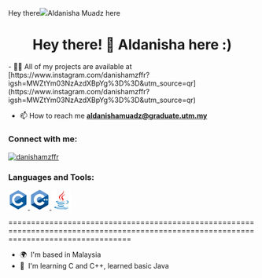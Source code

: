 Hey there![](https://user-images.githubusercontent.com/18350557/176309783-0785949b-9127-417c-8b55-ab5a4333674e.gif)Aldanisha Muadz here

<h1 align="center">Hey there! 👋 Aldanisha here :)</h1>
- 👨‍💻 All of my projects are available at [https://www.instagram.com/danishamzffr?igsh=MWZtYm03NzAzdXBpYg%3D%3D&utm_source=qr](https://www.instagram.com/danishamzffr?igsh=MWZtYm03NzAzdXBpYg%3D%3D&utm_source=qr)

- 📫 How to reach me **aldanishamuadz@graduate.utm.my**

<h3 align="left">Connect with me:</h3>
<p align="left">
<a href="https://instagram.com/danishamzffr" target="blank"><img align="center" src="https://raw.githubusercontent.com/rahuldkjain/github-profile-readme-generator/master/src/images/icons/Social/instagram.svg" alt="danishamzffr" height="30" width="40" /></a>
</p>

<h3 align="left">Languages and Tools:</h3>
<p align="left"> <a href="https://www.cprogramming.com/" target="_blank" rel="noreferrer"> <img src="https://raw.githubusercontent.com/devicons/devicon/master/icons/c/c-original.svg" alt="c" width="40" height="40"/> </a> <a href="https://www.w3schools.com/cpp/" target="_blank" rel="noreferrer"> <img src="https://raw.githubusercontent.com/devicons/devicon/master/icons/cplusplus/cplusplus-original.svg" alt="cplusplus" width="40" height="40"/> </a> <a href="https://www.java.com" target="_blank" rel="noreferrer"> <img src="https://raw.githubusercontent.com/devicons/devicon/master/icons/java/java-original.svg" alt="java" width="40" height="40"/> </a> </p>
=======================================================================================================================================

*   🌍  I'm based in Malaysia
*   🧠  I'm learning C and C++, learned basic Java
